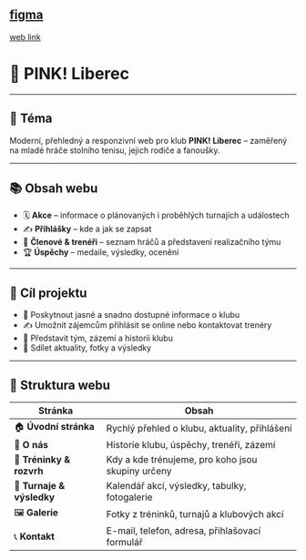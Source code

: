 [figma](https://www.figma.com/design/SP6iEs1XoBX1CIJT3tmq11/VedralLuk%C3%A1%C5%A1?node-id=0-1&m=dev&t=XbFoBjTTKFyfMH1Y-1)
---
[web link]([https://fuzzy-bassoon-2nk5q9r.pages.github.io/](https://pslib-cz.github.io/2024-p2a-web-volnyprojekt-LukasVedral/))

# 🏓 PINK! Liberec

---

## 🎯 Téma

Moderní, přehledný a responzivní web pro klub **PINK! Liberec** – zaměřený na mladé hráče stolního tenisu, jejich rodiče a fanoušky.

---

## 📚 Obsah webu

- 🗓️ **Akce** – informace o plánovaných i proběhlých turnajích a událostech  
- ✍️ **Přihlášky** – kde a jak se zapsat  
- 👥 **Členové & trenéři** – seznam hráčů a představení realizačního týmu  
- 🏆 **Úspěchy** – medaile, výsledky, ocenění  

---

## 🎯 Cíl projektu

- 📌 Poskytnout jasné a snadno dostupné informace o klubu  
- ✍️ Umožnit zájemcům přihlásit se online nebo kontaktovat trenéry  
- 👋 Představit tým, zázemí a historii klubu  
- 📰 Sdílet aktuality, fotky a výsledky

---

## 🧭 Struktura webu

| Stránka | Obsah |
|--------|-------|
| 🏠 **Úvodní stránka** | Rychlý přehled o klubu, aktuality, přihlášení |
| 📖 **O nás** | Historie klubu, úspěchy, trenéři, zázemí |
| 📅 **Tréninky & rozvrh** | Kdy a kde trénujeme, pro koho jsou skupiny určeny |
| 🏓 **Turnaje & výsledky** | Kalendář akcí, výsledky, tabulky, fotogalerie |
| 🖼️ **Galerie** | Fotky z tréninků, turnajů a klubových akcí |
| 📞 **Kontakt** | E-mail, telefon, adresa, přihlašovací formulář |
